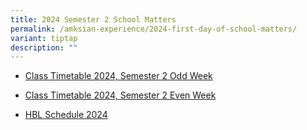 ```yaml
---
title: 2024 Semester 2 School Matters
permalink: /amksian-experience/2024-first-day-of-school-matters/
variant: tiptap
description: ""
---
```

<p></p>
<p></p>
<ul data-tight="true" class="tight">
<li>
<p><a href="/files%2F2024%20Timetable%20Matters/Odd_Week_Sem_2_Class_2024.pdf" rel="noopener noreferrer nofollow" target="_blank">Class Timetable 2024, Semester 2 Odd Week</a>
</p>
</li>
<li>
<p><a href="//files%2F2024%20Timetable%20Matters/Even_Week_Sem_2_Class_2024.pdf" rel="noopener noreferrer nofollow" target="_blank">Class Timetable 2024, Semester 2 Even Week</a>
</p>
</li>
<li>
<p><a href="/files%2F2024%20Timetable%20Matters/HBL_Schedule_2024_Final_3Jan.pdf" rel="noopener noreferrer nofollow" target="_blank">HBL Schedule 2024</a>
</p>
<p></p>
<p></p>
</li>
</ul>
<p></p>